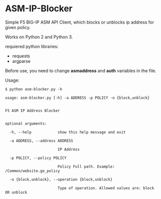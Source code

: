 # ASM-IP-Blocker

Simple F5 BIG-IP ASM API Client, which blocks or unblocks ip address for given policy.

Works on Python 2 and Python 3.

requiered python libraries:

- requests
- argparse



Before use, you need to change **asmaddress** and **auth** variables in the file.

Usage:

```
$ python asm-blocker.py -h

usage: asm-blocker.py [-h] -a ADDRESS -p POLICY -o {block,unblock}

 
F5 ASM IP Address Blocker


optional arguments:

  -h, --help            show this help message and exit

  -a ADDRESS, --address ADDRESS

                        IP Address

  -p POLICY, --policy POLICY

                        Policy Full path. Example: /Common/website.ge_policy

  -o {block,unblock}, --operation {block,unblock}

                        Type of operation. Allowed values are: block OR unblock

```



